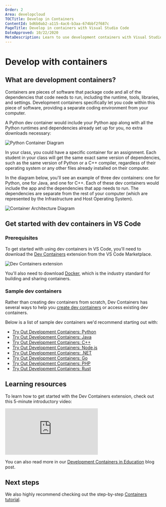 ```yaml
---
Order: 2
Area: developcloud
TOCTitle: Develop in Containers
ContentId: bd6b0ab2-a115-4ac6-b3aa-674bbf2f687c
PageTitle: Develop in containers with Visual Studio Code
DateApproved: 10/22/2020
MetaDescription: Learn to use development containers with Visual Studio Code
---
```


# Develop with containers

## What are development containers?

Containers are pieces of software that package code and all of the dependencies
that code needs to run, including the runtime, tools, libraries, and settings.
Development containers specifically let you code within this piece of software,
providing a separate coding environment from your computer.

A Python dev container would include your Python app along with all the Python
runtimes and dependencies already set up for you, no extra downloads necessary:

![Python Container Diagram](images/containers/python-container.png)

In your class, you could have a specific container for an assignment. Each
student in your class will get the same exact same version of dependencies, such
as the same version of Python or a C++ compiler, regardless of their operating
system or any other files already installed on their computer.

In the diagram below, you'll see an example of three dev containers: one for
Python, one for Java, and one for C++. Each of these dev containers would
include the app and the dependencies that app needs to run. The dependencies are
separate from the rest of your computer (which are represented by the
Infrastructure and Host Operating System).

![Container Architecture Diagram](images/containers/container-architecture.png)

## Get started with dev containers in VS Code

### Prerequisites

To get started with using dev containers in VS Code, you'll need to download the
[Dev Containers](https://marketplace.visualstudio.com/items?itemName=ms-vscode-remote.remote-containers)
extension from the VS Code Marketplace.

![Dev Containers extension](images/containers/dev-containers-extension.png)

You'll also need to download
[Docker](https://docs.docker.com/docker-for-windows/install-windows-home/),
which is the industry standard for building and sharing containers.

### Sample dev containers

Rather than creating dev containers from scratch, Dev Containers has several
ways to help you
[create dev containers](/docs/devcontainers/create-dev-container.md) or access
existing dev containers.

Below is a list of sample dev containers we'd recommend starting out with:

-   [Try Out Development Containers: Python](https://github.com/microsoft/vscode-remote-try-python)
-   [Try Out Development Containers: Java](https://github.com/microsoft/vscode-remote-try-java)
-   [Try Out Development Containers: C++](https://github.com/microsoft/vscode-remote-try-cpp)
-   [Try Out Development Containers: Node.js](https://github.com/microsoft/vscode-remote-try-node)
-   [Try Out Development Containers: .NET](https://github.com/microsoft/vscode-remote-try-dotnetcore)
-   [Try Out Development Containers: Go](https://github.com/microsoft/vscode-remote-try-go)
-   [Try Out Development Containers: PHP](https://github.com/microsoft/vscode-remote-try-php)
-   [Try Out Development Containers: Rust](https://github.com/microsoft/vscode-remote-try-rust)

## Learning resources

To learn how to get started with the Dev Containers extension, check out this
5-minute introductory video:

<iframe src="https://www.youtube-nocookie.com/embed/Uvf2FVS1F8k?rel=0&amp;disablekb=0&amp;modestbranding=1&amp;showinfo=0" frameborder="0" allowfullscreen title="Development Containers: A Guide for Students"></iframe>

You can also read more in our
[Development Containers in Education](/blogs/2020/07/27/containers-edu.md) blog
post.

## Next steps

We also highly recommend checking out the step-by-step
[Containers tutorial](/docs/devcontainers/tutorial.md).
